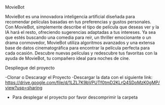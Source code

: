 MovieBot

MovieBot es una innovadora inteligencia artificial diseñada para recomendar películas basadas en tus preferencias y gustos personales. Con MovieBot, 
simplemente describe el tipo de película que deseas ver y la IA hará el resto, ofreciendo sugerencias adaptadas a tus intereses. Ya sea que estés buscando una comedia para reír, 
un thriller emocionante o un drama conmovedor, MovieBot utiliza algoritmos avanzados y una extensa base de datos cinematográfica
para encontrar la película perfecta para cada ocasión. Descubre nuevas películas y redescubre tus favoritas con la ayuda de MovieBot, tu compañero ideal para noches de cine.

Despliegue del proyecto

-Clonar o Descaragr el Proyecto
-Descargar la data con el siguiente link: https://drive.google.com/file/d/1LZL7K9bVPUTf0tmD2KLrQ4SDoMzK0gMP/view?usp=sharing
- Para desplegar el proyecto por favor descomprimir la carpeta
  
